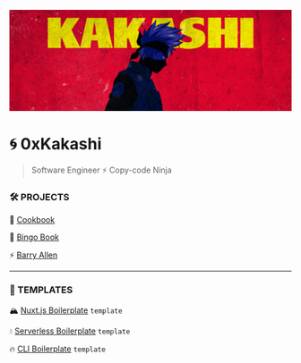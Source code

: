 ![0xKakashi](./0xkakashi-banner.png)

# 🌀 0xKakashi

> Software Engineer ⚡️ Copy-code Ninja

### 🛠 PROJECTS

🍱 [Cookbook](https://github.com/0xkakashi/cookbook)

📒 [Bingo Book](https://github.com/0xkakashi/bingo-book)

⚡️ [Barry Allen](https://github.com/0xkakashi/barry-allen)

---

### 📇 TEMPLATES

🏔 [Nuxt.js Boilerplate](https://github.com/0xkakashi/nuxtjs-boilerplate) `template`

💧 [Serverless Boilerplate](https://github.com/0xkakashi/sls-boilerplate) `template`

🔥 [CLI Boilerplate](https://github.com/0xkakashi/cli-boilerplate) `template`
